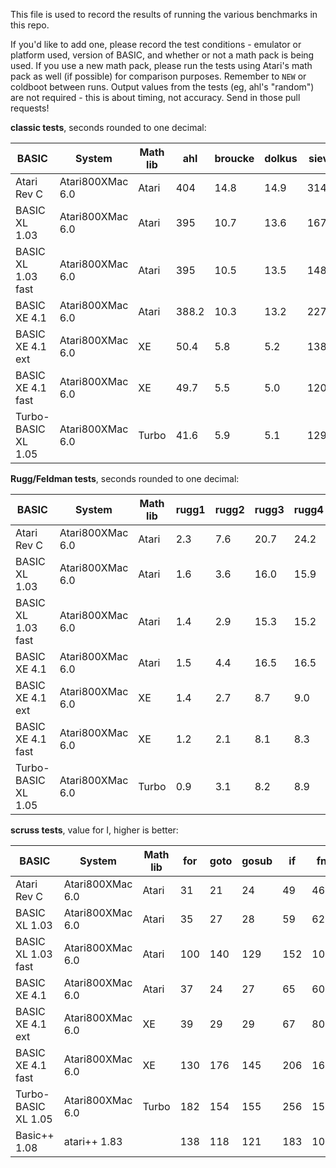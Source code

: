 This file is used to record the results of running the various benchmarks in this repo.

If you'd like to add one, please record the test conditions - emulator or platform used, version of BASIC, and whether or not a math pack is being used. If you use a new math pack, please run the tests using Atari's math pack as well (if possible) for comparison purposes. Remember to `NEW` or coldboot between runs. Output values from the tests (eg, ahl's "random") are not required - this is about timing, not accuracy. Send in those pull requests!

**classic tests**, seconds rounded to one decimal:

| BASIC              | System               | Math lib | ahl   | broucke | dolkus | sieve |
|--------------------|----------------------|----------|-------|---------|--------|-------|
| Atari Rev C        | Atari800XMac 6.0     | Atari    | 404   | 14.8    | 14.9   | 314.6 |
| BASIC XL 1.03      | Atari800XMac 6.0     | Atari    | 395   | 10.7    | 13.6   | 167.6 |
| BASIC XL 1.03 fast | Atari800XMac 6.0     | Atari    | 395   | 10.5    | 13.5   | 148.1 |
| BASIC XE 4.1       | Atari800XMac 6.0     | Atari    | 388.2 | 10.3    | 13.2   | 227.8 |
| BASIC XE 4.1 ext   | Atari800XMac 6.0     | XE       | 50.4  | 5.8     | 5.2    | 138.9 |
| BASIC XE 4.1 fast  | Atari800XMac 6.0     | XE       | 49.7  | 5.5     | 5.0    | 120.3 |
| Turbo-BASIC XL 1.05| Atari800XMac 6.0     | Turbo    | 41.6  | 5.9     | 5.1    | 129.8 |

**Rugg/Feldman tests**, seconds rounded to one decimal:

| BASIC              | System               | Math lib | rugg1 | rugg2 | rugg3 | rugg4 | rugg5 | rugg6 | rugg7 | rugg8 |
|--------------------|----------------------|----------|-------|-------|-------|-------|-------|-------|-------|-------|
| Atari Rev C        | Atari800XMac 6.0     | Atari    | 2.3   | 7.6   | 20.7  | 24.2  | 28.3  | 43.3  | 65.3  | 45.5  |
| BASIC XL 1.03      | Atari800XMac 6.0     | Atari    | 1.6   | 3.6   | 16.0  | 15.9  | 18.1  | 28.4  | 39.1  | 44.5  |
| BASIC XL 1.03 fast | Atari800XMac 6.0     | Atari    | 1.4   | 2.9   | 15.3  | 15.2  | 15.9  | 23.9  | 34.6  | 44.5  |
| BASIC XE 4.1       | Atari800XMac 6.0     | Atari    | 1.5   | 4.4   | 16.5  | 16.5  | 20.2  | 30.0  | 43.3  | 44.5  |
| BASIC XE 4.1 ext   | Atari800XMac 6.0     | XE       | 1.4   | 2.7   | 8.7   | 9.0   | 11.3  | 21.1  | 30.1  | 6.1   |
| BASIC XE 4.1 fast  | Atari800XMac 6.0     | XE       | 1.2   | 2.1   | 8.1   | 8.3   | 9.2   | 16.7  | 25.6  | 6.1   |
| Turbo-BASIC XL 1.05| Atari800XMac 6.0     | Turbo    | 0.9   | 3.1   | 8.2   | 8.9   | 10.0  | 15.6  | 26.2  | 6.1   |

**scruss tests**, value for I, higher is better:

| BASIC              | System               | Math lib | for | goto | gosub | if  | fn  | maths | string | array | overall |
|--------------------|----------------------|----------|-----|------|-------|-----|-----|-------|--------|-------|---------|
| Atari Rev C        | Atari800XMac 6.0     | Atari    | 31  | 21   | 24    | 49  | 46  | 33    | 53     | 56    | 35      |
| BASIC XL 1.03      | Atari800XMac 6.0     | Atari    | 35  | 27   | 28    | 59  | 62  | 33    | 74     | 80    | 42      |
| BASIC XL 1.03 fast | Atari800XMac 6.0     | Atari    | 100 | 140  | 129   | 152 | 105 | 33    | 113    | 118   | 91      |
| BASIC XE 4.1       | Atari800XMac 6.0     | Atari    | 37  | 24   | 27    | 65  | 60  | 33    | 60     | 75    | 40      |
| BASIC XE 4.1 ext   | Atari800XMac 6.0     | XE       | 39  | 29   | 29    | 67  | 80  | 123   | 81     | 105   | 53      |
| BASIC XE 4.1 fast  | Atari800XMac 6.0     | XE       | 130 | 176  | 145   | 206 | 167 | 128   | 129    | 177   | 153     |
| Turbo-BASIC XL 1.05| Atari800XMac 6.0     | Turbo    | 182 | 154  | 155   | 256 | 154 | 137   | 151    | 169   | 164     |
| Basic++ 1.08       | atari++ 1.83         |          | 138 | 118  | 121   | 183 | 106 | 100   | 155    | 131   | 127     |
